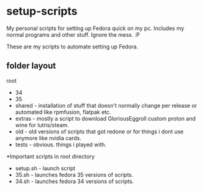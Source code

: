 # setup-scripts
My personal scripts for setting up Fedora quick on my pc.
Includes my normal programs and other stuff. Ignore the mess. :P

These are my scripts to automate setting up Fedora.

folder layout
-------------
root
* 34
* 35
* shared - installation of stuff that doesn't normally change per release or automated like rpmfusion, flatpak etc.
* extras - mostly a script to download GloriousEggroll custom proton and wine for lutris/steam.
* old - old versions of scripts that got redone or for things i dont use anymore like nvidia cards.
* tests - obvious. things i played with.


*Important scripts in root directory
* setup.sh - launch script
* 35.sh - launches fedora 35 versions of scripts.
* 34.sh - launches fedora 34 versions of scripts.
